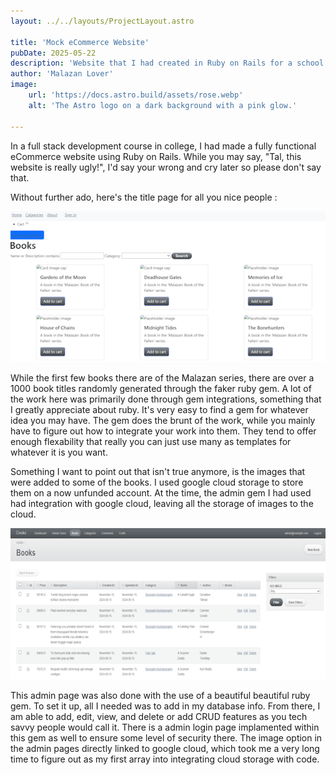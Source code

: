 ```yaml
---
layout: ../../layouts/ProjectLayout.astro

title: 'Mock eCommerce Website'
pubDate: 2025-05-22
description: 'Website that I had created in Ruby on Rails for a school assignment'
author: 'Malazan Lover'
image:
    url: 'https://docs.astro.build/assets/rose.webp'
    alt: 'The Astro logo on a dark background with a pink glow.'

---
```


In a full stack development course in college, I had made a fully functional eCommerce website using Ruby on Rails.
While you may say, "Tal, this website is really ugly!", I'd say your wrong and cry later so please don't say that. 


Without further ado, here's the title page for all you nice people :

![eCommerce website title page!!](../../assets/eCommerceProject/TitlePage.png)

While the first few books there are of the Malazan series, there are over a 1000 book titles randomly generated through the faker ruby gem.
A lot of the work here was primarily done through gem integrations, something that I greatly appreciate about ruby. It's very easy to
find a gem for whatever idea you may have. The gem does the brunt of the work, while you mainly have to figure out how to integrate your work into them. They tend to offer enough flexability that really you can just use many as templates for whatever it is you want.   

Something I want to point out that isn't true anymore, is the images that were added to some of the books. I used google cloud storage to store them on a now unfunded account. At the time, the admin gem I had used had integration with google cloud, leaving all the storage of images to the cloud.

![Admin Page](../../assets/eCommerceProject/AdminPage.png)

This admin page was also done with the use of a beautiful beautiful ruby gem. To set it up, all I needed was to add in my database info. 
From there, I am able to add, edit, view, and delete or add CRUD features as you tech savvy people would call it. There is a admin login page implamented within this gem as well to ensure some level of security there. The image option in the admin pages directly linked to google cloud, which took me a very long time to figure out as my first array into integrating cloud storage with code.


